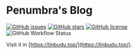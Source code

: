 # Penumbra's Blog

[![GitHub issues](https://img.shields.io/github/issues/linbudu599/Blog)](https://github.com/linbudu599/Blog/issues)
[![GitHub stars](https://img.shields.io/github/stars/linbudu599/Blog)](https://github.com/linbudu599/Blog/stargazers)
[![GitHub license](https://img.shields.io/github/license/linbudu599/Blog)](https://github.com/linbudu599/Blog)
![GitHub Workflow Status](https://img.shields.io/github/workflow/status/linbudu599/Blog/deploy%20blog%20to%20aliyun)

Visit it in [https://linbudu.top/](https://linbudu.top/).
